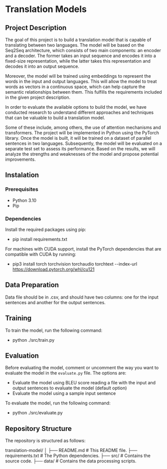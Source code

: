 # Translation Models

## Project Description
The goal of this project is to build a translation model that is capable of translating between
two languages. The model will be based on the Seq2Seq architecture, which consists of two
main components: an encoder and a decoder. The former takes an input sequence and encodes
it into a fixed-size representation, while the latter takes this representation and decodes it into
an output sequence.

Moreover, the model will be trained using embeddings to represent the words in the input and
output languages. This will allow the model to treat words as vectors in a continuous space,
which can help capture the semantic relationships between them. This fulfills the requirements
included in the given project description.

In order to evaluate the available options to build the model, we have conducted research to understand different approaches and techniques that can be valuable to build a translation model.

Some of these include, among others, the use of attention mechanisms and transformers.
The project will be implemented in Python using the PyTorch library. Once the model is built,
it will be trained on a dataset of parallel sentences in two languages. Subsequently, the model
will be evaluated on a separate test set to assess its performance. Based on the results, we will
analyze the strengths and weaknesses of the model and propose potential improvements.

## Instalation

### Prerequisites
- Python 3.10
- Pip


### Dependencies
Install the required packages using pip: 
- pip install requirements.txt

For machines with CUDA support, install the PyTorch dependencies that are compatible with CUDA by running:
- pip3 install torch torchvision torchaudio torchtext --index-url https://download.pytorch.org/whl/cu121


## Data Preparation
Data file should be in .csv, and should have two columns: one for the input sentences and another for the output sentences.


## Training
To train the model, run the following command:
- python ./src/train.py


## Evaluation

Before evaluating the model, comment or uncomment the way you want to evaluate the model in the `evaluate.py` file. 
The options are:
- Evaluate the model using BLEU score reading a file with the input and output sentences to evaluate the model (default option)
- Evaluate the model using a sample input sentence

To evaluate the model, run the following command:
- python ./src/evaluate.py

## Repository Structure
The repository is structured as follows:
   
translation-model/
│
├── README.md          # This README file.
├── requirements.txt   # The Python dependencies.
├── src/               # Contains the source code.
├── data/              # Contains the data processing scripts.